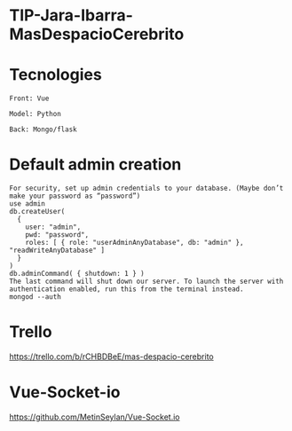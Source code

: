 # TIP-Jara-Ibarra-MasDespacioCerebrito

  # Tecnologies
  
    Front: Vue
    
    Model: Python
    
    Back: Mongo/flask

# Default admin creation
    For security, set up admin credentials to your database. (Maybe don’t make your password as “password”)
    use admin
    db.createUser(
      {
        user: "admin",
        pwd: "password",
        roles: [ { role: "userAdminAnyDatabase", db: "admin" }, "readWriteAnyDatabase" ]
      }
    )
    db.adminCommand( { shutdown: 1 } )
    The last command will shut down our server. To launch the server with authentication enabled, run this from the terminal instead.
    mongod --auth
    
# Trello
https://trello.com/b/rCHBDBeE/mas-despacio-cerebrito

# Vue-Socket-io
https://github.com/MetinSeylan/Vue-Socket.io
